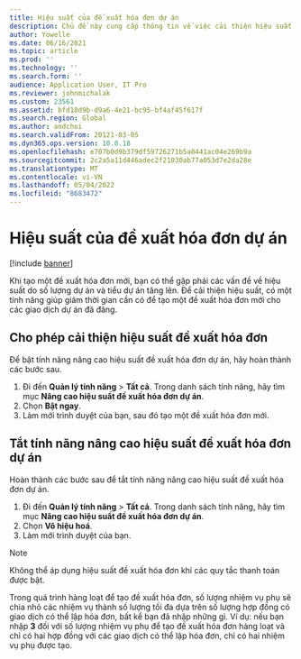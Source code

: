 ```yaml
---
title: Hiệu suất của đề xuất hóa đơn dự án
description: Chủ đề này cung cấp thông tin về việc cải thiện hiệu suất cho các đề xuất hóa đơn của dự án.
author: Yowelle
ms.date: 06/16/2021
ms.topic: article
ms.prod: ''
ms.technology: ''
ms.search.form: ''
audience: Application User, IT Pro
ms.reviewer: johnmichalak
ms.custom: 23561
ms.assetid: bfd18d9b-d9a6-4e21-bc95-bf4af45f617f
ms.search.region: Global
ms.author: andchoi
ms.search.validFrom: 20121-03-05
ms.dyn365.ops.version: 10.0.18
ms.openlocfilehash: e707b0d9b379df59726271b5a0441ac04e269b9a
ms.sourcegitcommit: 2c2a5a11d446adec2f21030ab77a053d7e2da28e
ms.translationtype: MT
ms.contentlocale: vi-VN
ms.lasthandoff: 05/04/2022
ms.locfileid: "8683472"
---
```

# <a name="project-invoice-proposal-performance"></a>Hiệu suất của đề xuất hóa đơn dự án

[!include [banner](../includes/banner.md)]

Khi tạo một đề xuất hóa đơn mới, bạn có thể gặp phải các vấn đề về hiệu suất do số lượng dự án và tiểu dự án tăng lên. Để cải thiện hiệu suất, có một tính năng giúp giảm thời gian cần có để tạo một đề xuất hóa đơn mới cho các giao dịch dự án đã đăng.

## <a name="enable-project-invoice-proposal-performance-enhancement"></a>Cho phép cải thiện hiệu suất đề xuất hóa đơn
Để bật tính năng nâng cao hiệu suất đề xuất hóa đơn dự án, hãy hoàn thành các bước sau.

1.  Đi đến **Quản lý tính năng** > **Tất cả**. Trong danh sách tính năng, hãy tìm mục **Nâng cao hiệu suất đề xuất hóa đơn dự án**.
2.  Chọn **Bật ngay**.
3.  Làm mới trình duyệt của bạn, sau đó tạo một đề xuất hóa đơn mới.

## <a name="turn-off-project-invoice-proposal-performance-enhancement"></a>Tắt tính năng nâng cao hiệu suất đề xuất hóa đơn dự án
Hoàn thành các bước sau để tắt tính năng nâng cao hiệu suất đề xuất hóa đơn dự án.

1.  Đi đến **Quản lý tính năng** > **Tất cả**. Trong danh sách tính năng, hãy tìm mục **Nâng cao hiệu suất đề xuất hóa đơn dự án**.
2.  Chọn **Vô hiệu hoá**.
3.  Làm mới trình duyệt của bạn.

> [!NOTE]
> Không thể áp dụng hiệu suất đề xuất hóa đơn khi các quy tắc thanh toán được bật.
> 
> Trong quá trình hàng loạt để tạo đề xuất hóa đơn, số lượng nhiệm vụ phụ sẽ chia nhỏ các nhiệm vụ thành số lượng tối đa dựa trên số lượng hợp đồng có giao dịch có thể lập hóa đơn, bất kể bạn đã nhập những gì. Ví dụ: nếu bạn nhập **3** đối với số lượng nhiệm vụ phụ để tạo đề xuất hóa đơn hàng loạt và chỉ có hai hợp đồng với các giao dịch có thể lập hóa đơn, chỉ có hai nhiệm vụ phụ được tạo.
